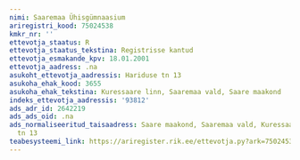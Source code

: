 ```yaml
---
nimi: Saaremaa Ühisgümnaasium
ariregistri_kood: 75024538
kmkr_nr: ''
ettevotja_staatus: R
ettevotja_staatus_tekstina: Registrisse kantud
ettevotja_esmakande_kpv: 18.01.2001
ettevotja_aadress: .na
asukoht_ettevotja_aadressis: Hariduse tn 13
asukoha_ehak_kood: 3655
asukoha_ehak_tekstina: Kuressaare linn, Saaremaa vald, Saare maakond
indeks_ettevotja_aadressis: '93812'
ads_adr_id: 2642219
ads_ads_oid: .na
ads_normaliseeritud_taisaadress: Saare maakond, Saaremaa vald, Kuressaare linn, Hariduse
  tn 13
teabesysteemi_link: https://ariregister.rik.ee/ettevotja.py?ark=75024538&ref=rekvisiidid
---
```

